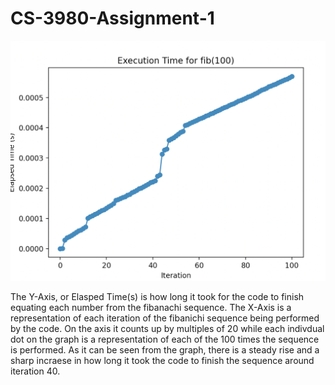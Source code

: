 # CS-3980-Assignment-1

![Plot](plot.png)

The Y-Axis, or Elasped Time(s) is how long it took for the code to finish equating each number from the fibanachi sequence. The X-Axis is a representation of each iteration of the fibanichi sequence being performed by the code. On the axis it counts up by multiples of 20 while each indivdual dot on the graph is a representation of each of the 100 times the sequence is performed. As it can be seen from the graph, there is a steady rise and a sharp incraese in how long it took the code to finish the sequence around iteration 40.
